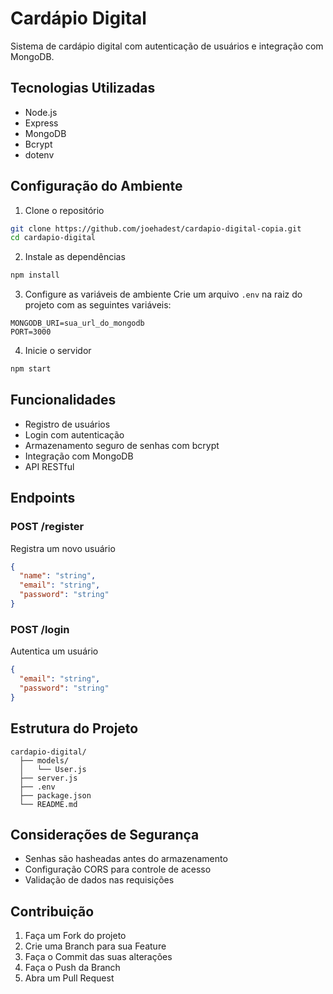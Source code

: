 # Cardápio Digital

Sistema de cardápio digital com autenticação de usuários e integração com MongoDB.

## Tecnologias Utilizadas

- Node.js
- Express
- MongoDB
- Bcrypt
- dotenv

## Configuração do Ambiente

1. Clone o repositório
```bash
git clone https://github.com/joehadest/cardapio-digital-copia.git
cd cardapio-digital
```

2. Instale as dependências
```bash
npm install
```

3. Configure as variáveis de ambiente
Crie um arquivo `.env` na raiz do projeto com as seguintes variáveis:
```
MONGODB_URI=sua_url_do_mongodb
PORT=3000
```

4. Inicie o servidor
```bash
npm start
```

## Funcionalidades

- Registro de usuários
- Login com autenticação
- Armazenamento seguro de senhas com bcrypt
- Integração com MongoDB
- API RESTful

## Endpoints

### POST /register
Registra um novo usuário
```json
{
  "name": "string",
  "email": "string",
  "password": "string"
}
```

### POST /login
Autentica um usuário
```json
{
  "email": "string",
  "password": "string"
}
```

## Estrutura do Projeto

```
cardapio-digital/
  ├── models/
  │   └── User.js
  ├── server.js
  ├── .env
  ├── package.json
  └── README.md
```

## Considerações de Segurança

- Senhas são hasheadas antes do armazenamento
- Configuração CORS para controle de acesso
- Validação de dados nas requisições

## Contribuição

1. Faça um Fork do projeto
2. Crie uma Branch para sua Feature
3. Faça o Commit das suas alterações
4. Faça o Push da Branch
5. Abra um Pull Request
